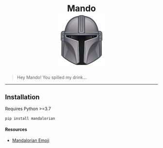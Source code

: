 <h1 align="center">
	Mando
	<br />
	<img
		width="150"
		alt="Mandalorian"
		src="https://raw.githubusercontent.com/samarthdave/mando/master/mando.png">
</h1>

<blockquote>
  Hey Mando! You spilled my drink...
</blockquote>

<hr />

## Installation
Requires Python >=3.7

`
pip install mandalorian
`


#### Resources
- [Mandalorian Emoji](https://www.starwars.com/news/the-mandalorian-and-the-child-coming-to-disney-emoji-blitz)
